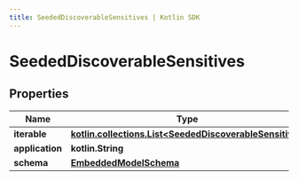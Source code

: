 ```yaml
---
title: SeededDiscoverableSensitives | Kotlin SDK
---
```




# SeededDiscoverableSensitives

## Properties
Name | Type | Description | Notes
------------ | ------------- | ------------- | -------------
**iterable** | [**kotlin.collections.List&lt;SeededDiscoverableSensitive&gt;**](SeededDiscoverableSensitive) |  | 
**application** | **kotlin.String** |  | 
**schema** | [**EmbeddedModelSchema**](EmbeddedModelSchema) |  |  [optional]





